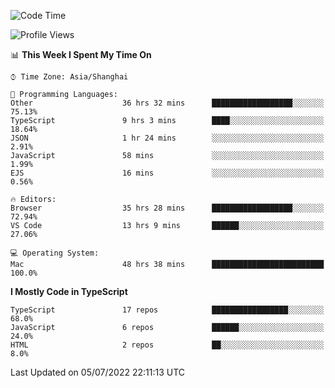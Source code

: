 <!--START_SECTION:waka-->
![Code Time](http://img.shields.io/badge/Code%20Time-0%20secs-blue)

![Profile Views](http://img.shields.io/badge/Profile%20Views-3-blue)

📊 **This Week I Spent My Time On** 

```text
⌚︎ Time Zone: Asia/Shanghai

💬 Programming Languages: 
Other                    36 hrs 32 mins      ██████████████████░░░░░░░   75.13% 
TypeScript               9 hrs 3 mins        ████░░░░░░░░░░░░░░░░░░░░░   18.64% 
JSON                     1 hr 24 mins        ░░░░░░░░░░░░░░░░░░░░░░░░░   2.91% 
JavaScript               58 mins             ░░░░░░░░░░░░░░░░░░░░░░░░░   1.99% 
EJS                      16 mins             ░░░░░░░░░░░░░░░░░░░░░░░░░   0.56%

🔥 Editors: 
Browser                  35 hrs 28 mins      ██████████████████░░░░░░░   72.94% 
VS Code                  13 hrs 9 mins       ██████░░░░░░░░░░░░░░░░░░░   27.06%

💻 Operating System: 
Mac                      48 hrs 38 mins      █████████████████████████   100.0%

```

**I Mostly Code in TypeScript** 

```text
TypeScript               17 repos            █████████████████░░░░░░░░   68.0% 
JavaScript               6 repos             ██████░░░░░░░░░░░░░░░░░░░   24.0% 
HTML                     2 repos             ██░░░░░░░░░░░░░░░░░░░░░░░   8.0%

```



 Last Updated on 05/07/2022 22:11:13 UTC
<!--END_SECTION:waka-->
